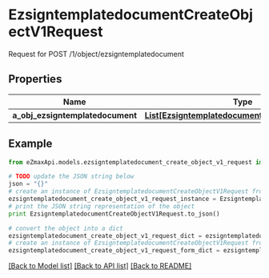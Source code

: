 # EzsigntemplatedocumentCreateObjectV1Request

Request for POST /1/object/ezsigntemplatedocument

## Properties

Name | Type | Description | Notes
------------ | ------------- | ------------- | -------------
**a_obj_ezsigntemplatedocument** | [**List[EzsigntemplatedocumentRequestCompound]**](EzsigntemplatedocumentRequestCompound.md) |  | 

## Example

```python
from eZmaxApi.models.ezsigntemplatedocument_create_object_v1_request import EzsigntemplatedocumentCreateObjectV1Request

# TODO update the JSON string below
json = "{}"
# create an instance of EzsigntemplatedocumentCreateObjectV1Request from a JSON string
ezsigntemplatedocument_create_object_v1_request_instance = EzsigntemplatedocumentCreateObjectV1Request.from_json(json)
# print the JSON string representation of the object
print EzsigntemplatedocumentCreateObjectV1Request.to_json()

# convert the object into a dict
ezsigntemplatedocument_create_object_v1_request_dict = ezsigntemplatedocument_create_object_v1_request_instance.to_dict()
# create an instance of EzsigntemplatedocumentCreateObjectV1Request from a dict
ezsigntemplatedocument_create_object_v1_request_form_dict = ezsigntemplatedocument_create_object_v1_request.from_dict(ezsigntemplatedocument_create_object_v1_request_dict)
```
[[Back to Model list]](../README.md#documentation-for-models) [[Back to API list]](../README.md#documentation-for-api-endpoints) [[Back to README]](../README.md)


